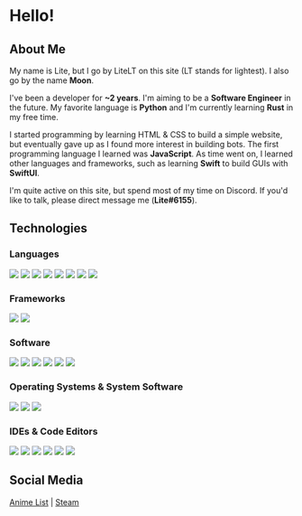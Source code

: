 # Hello!

## About Me
My name is Lite, but I go by LiteLT on this site (LT stands for lightest). I also go by the name **Moon**.

I've been a developer for **~2 years**. I'm aiming to be a **Software Engineer** in the future. My favorite language is **Python** and I'm currently learning **Rust** in my free time.

I started programming by learning HTML & CSS to build a simple website, but eventually gave up as I found more interest in building bots. The first programming language I learned was **JavaScript**. As time went on, I learned other languages and frameworks, such as learning **Swift** to build GUIs with **SwiftUI**.

I'm quite active on this site, but spend most of my time on Discord. If you'd like to talk, please direct message me (**Lite#6155**).

## Technologies
### Languages
<!-- https://img.shields.io/badge/?-?-??style=flat&logo=?&logoColor=white -->
![](https://img.shields.io/badge/JavaScript-Language-red?style=flat&logo=javascript&logoColor=white)
![](https://img.shields.io/badge/Python-Language-red?style=flat&logo=python&logoColor=white)
![](https://img.shields.io/badge/Swift-Language-red?style=flat&logo=swift&logoColor=white)
![](https://img.shields.io/badge/Rust-Language-red?style=flat&logo=rust&logoColor=white)
![](https://img.shields.io/badge/Dart-Language-red?style=flat&logo=dart&logoColor=white)
![](https://img.shields.io/badge/Kotlin-Language-red?style=flat&logo=kotlin&logoColor=white)
![](https://img.shields.io/badge/Java-Language-red?style=flat&logo=java&logoColor=white)
![](https://img.shields.io/badge/SQL-Language-red?style=flat&logo=sql&logoColor=white) <!-- In case the SQL label ever comes out -->

### Frameworks
![](https://img.shields.io/badge/Node.js-Framework-orange?style=flat&logo=node.js&logoColor=white)
![](https://img.shields.io/badge/SwiftUI-Framework-orange?style=flat&logo=swift&logoColor=white) <!-- Change this if SwiftUI label comes out -->

### Software
![](https://img.shields.io/badge/GraphQL-Software-yellow?style=flat&logo=graphql&logoColor=white)
![](https://img.shields.io/badge/Homebrew-Software-yellow?style=flat&logo=homebrew&logoColor=white)
![](https://img.shields.io/badge/SQLite-Software-yellow?style=flat&logo=sqlite&logoColor=white)
![](https://img.shields.io/badge/PostgreSQL-Software-yellow?style=flat&logo=postgresql&logoColor=white)
![](https://img.shields.io/badge/Postman-Software-yellow?style=flat&logo=postman&logoColor=white)
![](https://img.shields.io/badge/Insomnia-Software-yellow?style=flat&logo=insomnia&logoColor=white)

### Operating Systems & System Software
![](https://img.shields.io/badge/Git-Software-green?style=flat&logo=git&logoColor=white)
![](https://img.shields.io/badge/macOS-OS-green?style=flat&logo=mac&logoColor=white)
![](https://img.shields.io/badge/Unix-OS-green?style=flat&logo=unix&logoColor=white)

### IDEs & Code Editors
![](https://img.shields.io/badge/Xcode-IDE-blue?style=flat&logo=xcode&logoColor=white)
![](https://img.shields.io/badge/IntelliJ_IDEA-IDE-blue?style=flat&logo=intellij-idea&logoColor=white)
![](https://img.shields.io/badge/PyCharm-IDE-blue?style=flat&logo=pycharm&logoColor=white)
![](https://img.shields.io/badge/WebStorm-IDE-blue?style=flat&logo=webstorm&logoColor=white)
![](https://img.shields.io/badge/Visual_Studio_Code-Software-blue?style=flat&logo=visual-studio-code&logoColor=white)
![](https://img.shields.io/badge/CLion-IDE-blue?style=flat&logo=clion&logoColor=white)

## Social Media
[Anime List](https://anilist.co/user/LiteLT/) | [Steam](https://steamcommunity.com/id/LiteLT/)